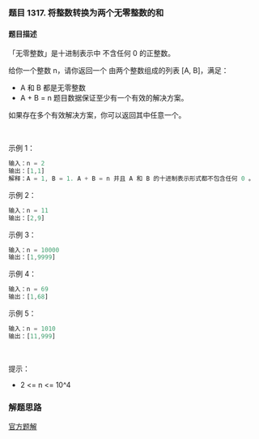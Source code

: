 ### 题目 1317. 将整数转换为两个无零整数的和
#### 题目描述
「无零整数」是十进制表示中 不含任何 0 的正整数。

给你一个整数 n，请你返回一个 由两个整数组成的列表 [A, B]，满足：

- A 和 B 都是无零整数
- A + B = n
题目数据保证至少有一个有效的解决方案。

如果存在多个有效解决方案，你可以返回其中任意一个。

 

示例 1：

```js
输入：n = 2
输出：[1,1]
解释：A = 1, B = 1. A + B = n 并且 A 和 B 的十进制表示形式都不包含任何 0 。
```
示例 2：

```js
输入：n = 11
输出：[2,9]
```
示例 3：

```js
输入：n = 10000
输出：[1,9999]
```
示例 4：

```js
输入：n = 69
输出：[1,68]
```
示例 5：

```js
输入：n = 1010
输出：[11,999]
```
 

提示：

- 2 <= n <= 10^4


### 解题思路
[官方题解](https://leetcode-cn.com/problems/convert-integer-to-the-sum-of-two-no-zero-integers/solution/jiang-zheng-shu-zhuan-huan-wei-liang-ge-wu-ling-3/)